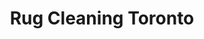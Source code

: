 ---
templateKey: 'home-page'
title: Rug Cleaning Toronto
meta_title: Home | Rug Cleaning Toronto
meta_description: >-
  Cum sociis natoque penatibus et magnis dis parturient montes, nascetur
  ridiculus mus. Aenean eu leo quam. Pellentesque ornare sem lacinia quam
  venenatis vestibulum. Sed posuere consectetur est at lobortis. Cras mattis
  consectetur purus sit amet fermentum.
heading: The Best Rug Cleaning Company in Toronto
description: >-
  We are the largest and most experienced rug and carpet cleaning company serving the greater Toronto area for more than 30 years. With use of our experience, knowledge and advanced techniques applied to our customer's goods, we have been able to provide our client’s with guaranteed 100% satisfaction and we are proud to have received 5 star reviews by our clients.
---
